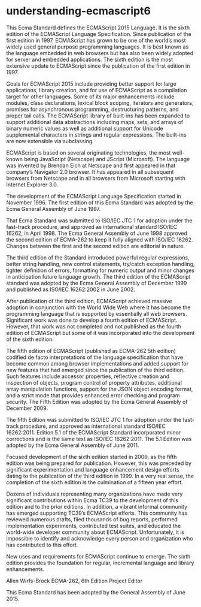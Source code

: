 # understanding-ecmascript6

This Ecma Standard defines the ECMAScript 2015 Language. It is the sixth edition of the ECMAScript Language Specification. Since publication of the first edition in 1997, ECMAScript has grown to be one of the world’s most widely used general purpose programming languages. It is best known as the language embedded in web browsers but has also been widely adopted for server and embedded applications. The sixth edition is the most extensive update to ECMAScript since the publication of the first edition in 1997.

Goals for ECMAScript 2015 include providing better support for large applications, library creation, and for use of ECMAScript as a compilation target for other languages. Some of its major enhancements include modules, class declarations, lexical block scoping, iterators and generators, promises for asynchronous programming, destructuring patterns, and proper tail calls. The ECMAScript library of built-ins has been expanded to support additional data abstractions including maps, sets, and arrays of binary numeric values as well as additional support for Unicode supplemental characters in strings and regular expressions. The built-ins are now extensible via subclassing.

ECMAScript is based on several originating technologies, the most well-known being JavaScript (Netscape) and JScript (Microsoft). The language was invented by Brendan Eich at Netscape and first appeared in that company’s Navigator 2.0 browser. It has appeared in all subsequent browsers from Netscape and in all browsers from Microsoft starting with Internet Explorer 3.0.

The development of the ECMAScript Language Specification started in November 1996. The first edition of this Ecma Standard was adopted by the Ecma General Assembly of June 1997.

That Ecma Standard was submitted to ISO/IEC JTC 1 for adoption under the fast-track procedure, and approved as international standard ISO/IEC 16262, in April 1998. The Ecma General Assembly of June 1998 approved the second edition of ECMA-262 to keep it fully aligned with ISO/IEC 16262. Changes between the first and the second edition are editorial in nature.

The third edition of the Standard introduced powerful regular expressions, better string handling, new control statements, try/catch exception handling, tighter definition of errors, formatting for numeric output and minor changes in anticipation future language growth. The third edition of the ECMAScript standard was adopted by the Ecma General Assembly of December 1999 and published as ISO/IEC 16262:2002 in June 2002.

After publication of the third edition, ECMAScript achieved massive adoption in conjunction with the World Wide Web where it has become the programming language that is supported by essentially all web browsers. Significant work was done to develop a fourth edition of ECMAScript. However, that work was not completed and not published as the fourth edition of ECMAScript but some of it was incorporated into the development of the sixth edition.

The fifth edition of ECMAScript (published as ECMA-262 5th edition) codified de facto interpretations of the language specification that have become common among browser implementations and added support for new features that had emerged since the publication of the third edition. Such features include accessor properties, reflective creation and inspection of objects, program control of property attributes, additional array manipulation functions, support for the JSON object encoding format, and a strict mode that provides enhanced error checking and program security. The Fifth Edition was adopted by the Ecma General Assembly of December 2009.

The fifth Edition was submitted to ISO/IEC JTC 1 for adoption under the fast-track procedure, and approved as international standard ISO/IEC 16262:2011. Edition 5.1 of the ECMAScript Standard incorporated minor corrections and is the same text as ISO/IEC 16262:2011. The 5.1 Edition was adopted by the Ecma General Assembly of June 2011.

Focused development of the sixth edition started in 2009, as the fifth edition was being prepared for publication. However, this was preceded by significant experimentation and language enhancement design efforts dating to the publication of the third edition in 1999. In a very real sense, the completion of the sixth edition is the culmination of a fifteen year effort.

Dozens of individuals representing many organizations have made very significant contributions within Ecma TC39 to the development of this edition and to the prior editions. In addition, a vibrant informal community has emerged supporting TC39’s ECMAScript efforts. This community has reviewed numerous drafts, filed thousands of bug reports, performed implementation experiments, contributed test suites, and educated the world-wide developer community about ECMAScript. Unfortunately, it is impossible to identify and acknowledge every person and organization who has contributed to this effort.

New uses and requirements for ECMAScript continue to emerge. The sixth edition provides the foundation for regular, incremental language and library enhancements.

Allen Wirfs-Brock
ECMA-262, 6th Edition Project Editor

This Ecma Standard has been adopted by the General Assembly of June 2015.
